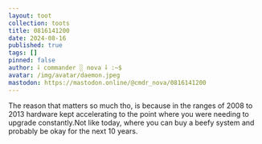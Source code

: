 ```yaml
---
layout: toot
collection: toots
title: 0816141200
date: 2024-08-16
published: true
tags: []
pinned: false
author: ⸸ commander ░ nova ⸸ :~$
avatar: /img/avatar/daemon.jpeg
mastodon: https://mastodon.online/@cmdr_nova/0816141200
---
```


The reason that matters so much tho, is because in the ranges of 2008 to 2013 hardware kept accelerating to the point where you were needing to upgrade constantly.Not like today, where you can buy a beefy system and probably be okay for the next 10 years.
